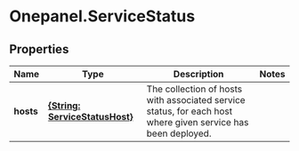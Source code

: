 # Onepanel.ServiceStatus

## Properties
Name | Type | Description | Notes
------------ | ------------- | ------------- | -------------
**hosts** | [**{String: ServiceStatusHost}**](ServiceStatusHost.md) | The collection of hosts with associated service status, for each host where given service has been deployed.  | 


